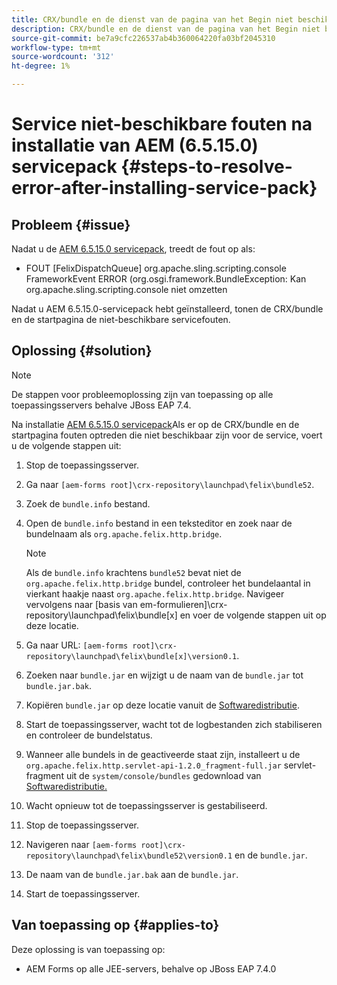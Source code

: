 ```yaml
---
title: CRX/bundle en de dienst van de pagina van het Begin niet beschikbare fouten zodra laatste 6.5.15.0 de dienstpak wordt geïnstalleerd
description: CRX/bundle en de dienst van de pagina van het Begin niet beschikbare fouten zodra laatste 6.5.15.0 de dienstpak wordt geïnstalleerd
source-git-commit: be7a9cfc226537ab4b360064220fa03bf2045310
workflow-type: tm+mt
source-wordcount: '312'
ht-degree: 1%

---
```



# Service niet-beschikbare fouten na installatie van AEM (6.5.15.0) servicepack {#steps-to-resolve-error-after-installing-service-pack}

## Probleem {#issue}

Nadat u de [AEM 6.5.15.0 servicepack](https://experience.adobe.com/#/downloads/content/software-distribution/en/aem.html?package=/content/software-distribution/en/details.html/content/dam/aem/public/adobe/packages/cq650/servicepack/aem-service-pkg-6.5.15.0.zip), treedt de fout op als:
* FOUT [FelixDispatchQueue] org.apache.sling.scripting.console FrameworkEvent ERROR (org.osgi.framework.BundleException: Kan org.apache.sling.scripting.console niet omzetten

Nadat u AEM 6.5.15.0-servicepack hebt geïnstalleerd, tonen de CRX/bundle en de startpagina de niet-beschikbare servicefouten.

## Oplossing {#solution}

>[!NOTE]
>
>De stappen voor probleemoplossing zijn van toepassing op alle toepassingsservers behalve JBoss EAP 7.4.

Na installatie [AEM 6.5.15.0 servicepack](https://experience.adobe.com/#/downloads/content/software-distribution/en/aem.html?package=/content/software-distribution/en/details.html/content/dam/aem/public/adobe/packages/cq650/servicepack/aem-service-pkg-6.5.15.0.zip)Als er op de CRX/bundle en de startpagina fouten optreden die niet beschikbaar zijn voor de service, voert u de volgende stappen uit:

1. Stop de toepassingsserver.
1. Ga naar `[aem-forms root]\crx-repository\launchpad\felix\bundle52`.
1. Zoek de `bundle.info` bestand.
1. Open de `bundle.info` bestand in een teksteditor en zoek naar de bundelnaam als `org.apache.felix.http.bridge`.

   >[!NOTE]
   >
   >Als de `bundle.info` krachtens `bundle52` bevat niet de `org.apache.felix.http.bridge` bundel, controleer het bundelaantal in vierkant haakje naast `org.apache.felix.http.bridge`. Navigeer vervolgens naar [basis van em-formulieren]\crx-repository\launchpad\felix\bundle[x] en voer de volgende stappen uit op deze locatie.

1. Ga naar URL: `[aem-forms root]\crx-repository\launchpad\felix\bundle[x]\version0.1`.
1. Zoeken naar `bundle.jar` en wijzigt u de naam van de `bundle.jar` tot `bundle.jar.bak`.
1. Kopiëren `bundle.jar` op deze locatie vanuit de [Softwaredistributie](https://jira.corp.adobe.com/secure/attachment/9402702/bundle.jar).
1. Start de toepassingsserver, wacht tot de logbestanden zich stabiliseren en controleer de bundelstatus.
1. Wanneer alle bundels in de geactiveerde staat zijn, installeert u de `org.apache.felix.http.servlet-api-1.2.0_fragment-full.jar` servlet-fragment uit de `system/console/bundles` gedownload van [Softwaredistributie.](https://jira.corp.adobe.com/secure/attachment/9396977/org.apache.felix.http.servlet-api-1.2.0_fragment_full.jar)
1. Wacht opnieuw tot de toepassingsserver is gestabiliseerd.
1. Stop de toepassingsserver.
1. Navigeren naar `[aem-forms root]\crx-repository\launchpad\felix\bundle52\version0.1` en de `bundle.jar`.
1. De naam van de `bundle.jar.bak` aan de `bundle.jar`.
1. Start de toepassingsserver.

## Van toepassing op {#applies-to}

Deze oplossing is van toepassing op:
* AEM Forms op alle JEE-servers, behalve op JBoss EAP 7.4.0
